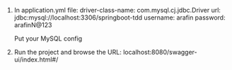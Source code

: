 1. In application.yml file:
   driver-class-name: com.mysql.cj.jdbc.Driver
   url: jdbc:mysql://localhost:3306/springboot-tdd
   username: arafin
   password: arafinN@123
    
   Put your MySQL config

2. Run the project and browse the URL: localhost:8080/swagger-ui/index.html#/
